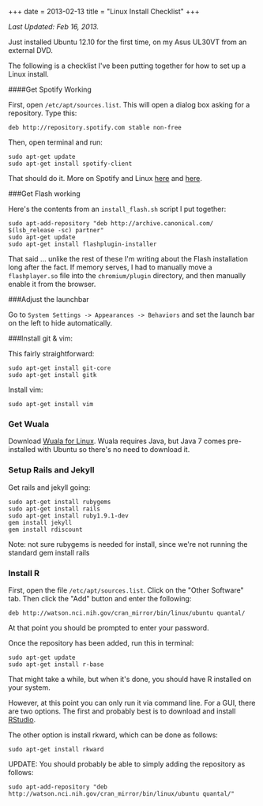 +++
date = 2013-02-13
title = "Linux Install Checklist"
+++

*Last Updated: Feb 16, 2013.*

Just installed Ubuntu 12.10 for the first time, on my Asus UL30VT from an external DVD.

The following is a checklist I've been putting together for how to set up a Linux install. 


####Get Spotify Working

First, open `/etc/apt/sources.list`. This will open a dialog box asking for a repository. Type this: 

	deb http://repository.spotify.com stable non-free

Then, open terminal and run: 

	sudo apt-get update
	sudo apt-get install spotify-client	

That should do it. More on Spotify and Linux [here](https://www.spotify.com/us/download/previews/) and [here](https://www.spotify.com/us/blog/archives/2010/07/12/linux/).
 

###Get Flash working

Here's the contents from an `install_flash.sh` script I put together:

	sudo apt-add-repository "deb http://archive.canonical.com/ $(lsb_release -sc) partner"
	sudo apt-get update
	sudo apt-get install flashplugin-installer

That said ... unlike the rest of these I'm writing about the Flash installation long after the fact. If memory serves, I had to manually move a `flashplayer.so` file into the `chromium/plugin` directory, and then manually enable it from the browser. 


###Adjust the launchbar

Go to `System Settings -> Appearances -> Behaviors` and set the launch bar on the left to hide automatically.

###Install git & vim:

This fairly straightforward:

	sudo apt-get install git-core
	sudo apt-get install gitk

Install vim:

	sudo apt-get install vim

### Get Wuala

Download [Wuala for Linux](http://www.wuala.com/en/download/linux). Wuala requires Java, but Java 7 comes pre-installed with Ubuntu so there's no need to download it.


### Setup Rails and Jekyll
Get rails and jekyll going:

	sudo apt-get install rubygems
	sudo apt-get install rails
	sudo apt-get install ruby1.9.1-dev
	gem install jekyll
	gem install rdiscount

Note: not sure rubygems is needed for install, since we're not running the standard gem install rails

### Install R


First, open the file `/etc/apt/sources.list`. Click on the "Other Software" tab. Then click the "Add" button and enter the following:

	deb http://watson.nci.nih.gov/cran_mirror/bin/linux/ubuntu quantal/

At that point you should be prompted to enter your password. 

Once the repository has been added, run this in terminal:

	sudo apt-get update
	sudo apt-get install r-base

That might take a while, but when it's done, you should have R installed on your system. 

However, at this point you can only run it via command line. For a GUI, there are two options. The first and probably best is to download and install [RStudio](http://www.rstudio.com/ide/download/desktop). 

The other option is install rkward, which can be done as follows:

	sudo apt-get install rkward

UPDATE: You should probably be able to simply adding the repository as follows: 

	sudo apt-add-repository "deb http://watson.nci.nih.gov/cran_mirror/bin/linux/ubuntu quantal/"


